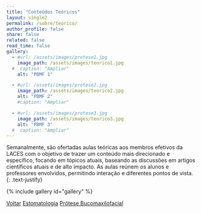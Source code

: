 ```yaml
---
title: "Conteúdos Teóricos"
layout: single2
permalink: /sobre/teorico/
author_profile: false
share: false
related: false
read_time: false
gallery:
  - #url: /assets/images/protese1.jpg
    image_path: /assets/images/teorico1.jpg
  #  caption: "Ampliar"
    alt: "PBMF 1"

  - #url: /assets/images/protese2.jpg
    image_path: /assets/images/teorico2.jpg
    alt: "PBMF 2"
    #caption: "Ampliar"

  - #url: /assets/images/protese3.jpg
    image_path: /assets/images/teorico3.jpg
    alt: "PBMF 3"
  #  caption: "Ampliar"
---
```

Semanalmente, são ofertadas aulas teóricas aos membros efetivos da LACES com o objetivo de trazer um conteúdo mais direcionado e específico, focando em tópicos atuais, baseando as discussões em artigos científicos atuais e de alto impacto. As aulas reúnem os alunos e professores envolvidos, permitindo interação e diferentes pontos de vista.
{: .text-justify}

{% include gallery id="gallery" %}

<a href="/sobre/" class="btn btn--danger">Voltar</a>  <a href="/sobre/estomato/" class="btn btn--info">Estomatologia</a> <a href="/sobre/pbmf/" class="btn btn--info">Prótese Bucomaxilofacial</a>
